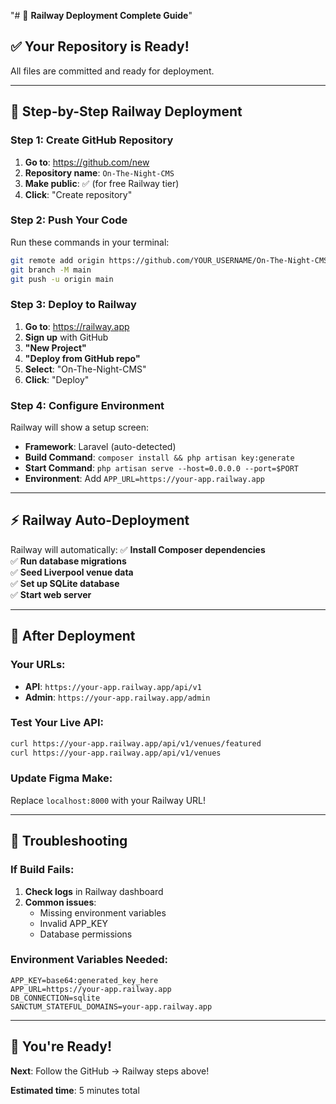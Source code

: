 "# 🚀 **Railway Deployment Complete Guide**"

## ✅ **Your Repository is Ready!**

All files are committed and ready for deployment.

---

## 📝 **Step-by-Step Railway Deployment**

### **Step 1: Create GitHub Repository**
1. **Go to**: https://github.com/new
2. **Repository name**: `On-The-Night-CMS`
3. **Make public**: ✅ (for free Railway tier)
4. **Click**: "Create repository"

### **Step 2: Push Your Code**
Run these commands in your terminal:
```bash
git remote add origin https://github.com/YOUR_USERNAME/On-The-Night-CMS.git
git branch -M main
git push -u origin main
```

### **Step 3: Deploy to Railway**
1. **Go to**: https://railway.app
2. **Sign up** with GitHub
3. **"New Project"**
4. **"Deploy from GitHub repo"** 
5. **Select**: "On-The-Night-CMS"
6. **Click**: "Deploy"

### **Step 4: Configure Environment**
Railway will show a setup screen:
- **Framework**: Laravel (auto-detected)
- **Build Command**: `composer install && php artisan key:generate`
- **Start Command**: `php artisan serve --host=0.0.0.0 --port=$PORT`
- **Environment**: Add `APP_URL=https://your-app.railway.app`

---

## ⚡ **Railway Auto-Deployment**

Railway will automatically:
✅ **Install Composer dependencies**  
✅ **Run database migrations**  
✅ **Seed Liverpool venue data**  
✅ **Set up SQLite database**  
✅ **Start web server**  

---

## 📱 **After Deployment**

### **Your URLs:**
- **API**: `https://your-app.railway.app/api/v1`
- **Admin**: `https://your-app.railway.app/admin`

### **Test Your Live API:**
```bash
curl https://your-app.railway.app/api/v1/venues/featured
curl https://your-app.railway.app/api/v1/venues
```

### **Update Figma Make:**
Replace `localhost:8000` with your Railway URL!

---

## 🔧 **Troubleshooting**

### **If Build Fails:**
1. **Check logs** in Railway dashboard
2. **Common issues**:
   - Missing environment variables
   - Invalid APP_KEY
   - Database permissions

### **Environment Variables Needed:**
```
APP_KEY=base64:generated_key_here
APP_URL=https://your-app.railway.app  
DB_CONNECTION=sqlite
SANCTUM_STATEFUL_DOMAINS=your-app.railway.app
```

---

## 🎉 **You're Ready!**

**Next**: Follow the GitHub → Railway steps above!

**Estimated time**: 5 minutes total
